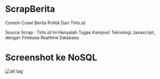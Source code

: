 # ScrapBerita
Contoh Crawl Berita Politik Dari Tirto.id

Source Scrap : Tirto.id
Ini Hanyalah Tugas Kampus!
Teknologi Javascript, dengan Firebase Realtime Database

# Screenshot ke NoSQL
![alt tag](https://rakaadinugroho.github.io/ScrapBerita/view/ss.png)
